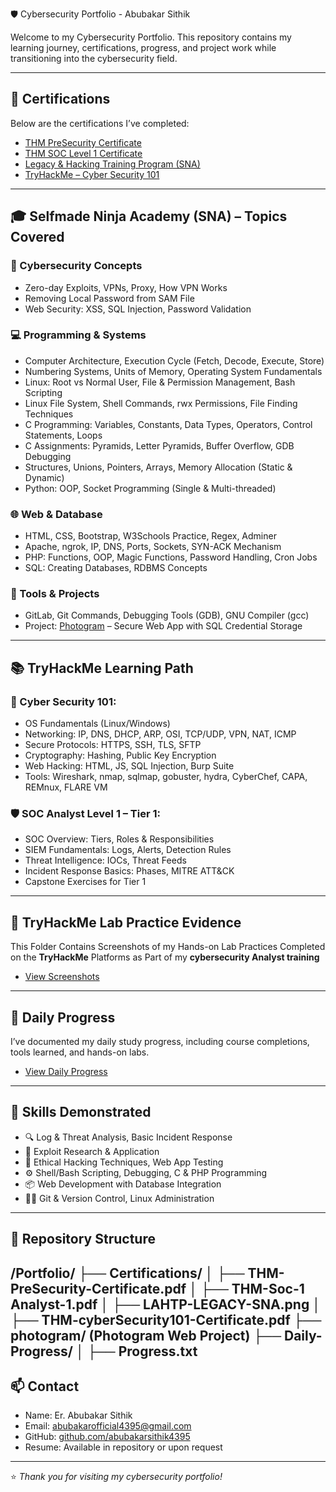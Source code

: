  🛡️ Cybersecurity Portfolio - Abubakar Sithik

Welcome to my Cybersecurity Portfolio. This repository contains my learning journey, certifications, progress, and project work while transitioning into the cybersecurity field.

---

## 📜 Certifications

Below are the certifications I’ve completed:

- [THM PreSecurity Certificate](https://github.com/abusithik4395/Portfolio/blob/main/Certifications/THM-PreSecurity-Certificate.pdf)
- [THM SOC Level 1 Certificate](https://github.com/abusithik4395/Portfolio/blob/main/Certifications/THM-Soc-1%20Analyst-1.pdf)
- [Legacy & Hacking Training Program (SNA)](https://github.com/abusithik4395/Portfolio/blob/main/Certifications/LAHTP-LEGACY-SNA.png)
- [TryHackMe – Cyber Security 101](https://github.com/abusithik4395/Portfolio/blob/main/Certifications/THM-cybersecurity-101.pdf)

---

## 🎓 Selfmade Ninja Academy (SNA) – Topics Covered

### 🧠 Cybersecurity Concepts
- Zero-day Exploits, VPNs, Proxy, How VPN Works
- Removing Local Password from SAM File
- Web Security: XSS, SQL Injection, Password Validation

### 💻 Programming & Systems
- Computer Architecture, Execution Cycle (Fetch, Decode, Execute, Store)
- Numbering Systems, Units of Memory, Operating System Fundamentals
- Linux: Root vs Normal User, File & Permission Management, Bash Scripting
- Linux File System, Shell Commands, rwx Permissions, File Finding Techniques
- C Programming: Variables, Constants, Data Types, Operators, Control Statements, Loops
- C Assignments: Pyramids, Letter Pyramids, Buffer Overflow, GDB Debugging
- Structures, Unions, Pointers, Arrays, Memory Allocation (Static & Dynamic)
- Python: OOP, Socket Programming (Single & Multi-threaded)

### 🌐 Web & Database
- HTML, CSS, Bootstrap, W3Schools Practice, Regex, Adminer
- Apache, ngrok, IP, DNS, Ports, Sockets, SYN-ACK Mechanism
- PHP: Functions, OOP, Magic Functions, Password Handling, Cron Jobs
- SQL: Creating Databases, RDBMS Concepts

### 🔧 Tools & Projects
- GitLab, Git Commands, Debugging Tools (GDB), GNU Compiler (gcc)
- Project: [Photogram](https://github.com/abusithik4395/Portfolio/tree/main/photogram) – Secure Web App with SQL Credential Storage

---

## 📚 TryHackMe Learning Path

### 🔐 Cyber Security 101:
- OS Fundamentals (Linux/Windows)
- Networking: IP, DNS, DHCP, ARP, OSI, TCP/UDP, VPN, NAT, ICMP
- Secure Protocols: HTTPS, SSH, TLS, SFTP
- Cryptography: Hashing, Public Key Encryption
- Web Hacking: HTML, JS, SQL Injection, Burp Suite
- Tools: Wireshark, nmap, sqlmap, gobuster, hydra, CyberChef, CAPA, REMnux, FLARE VM

### 🛡 SOC Analyst Level 1 – Tier 1:
- SOC Overview: Tiers, Roles & Responsibilities
- SIEM Fundamentals: Logs, Alerts, Detection Rules
- Threat Intelligence: IOCs, Threat Feeds
- Incident Response Basics: Phases, MITRE ATT&CK
- Capstone Exercises for Tier 1

---


## 📸 TryHackMe Lab Practice Evidence

This Folder Contains Screenshots of my Hands-on Lab Practices Completed on the **TryHackMe** Platforms as Part of my **cybersecurity Analyst training**

- [View Screenshots ](https://github.com/abusithik4395/Portfolio/blob/main/TryHackMe_SOC1_LAB_proofs)

---

## 📅 Daily Progress

I’ve documented my daily study progress, including course completions, tools learned, and hands-on labs.

- [View Daily Progress](https://github.com/abusithik4395/Portfolio/blob/main/Daily-Progress/Progress.txt)

---

## 💼 Skills Demonstrated

- 🔍 Log & Threat Analysis, Basic Incident Response
- 🧪 Exploit Research & Application
- 🧰 Ethical Hacking Techniques, Web App Testing
- ⚙️ Shell/Bash Scripting, Debugging, C & PHP Programming
- 📦 Web Development with Database Integration
- 🧑‍💻 Git & Version Control, Linux Administration

---

## 📂 Repository Structure

/Portfolio/
├── Certifications/
│   ├── THM-PreSecurity-Certificate.pdf
│   ├── THM-Soc-1 Analyst-1.pdf
│   ├── LAHTP-LEGACY-SNA.png
│   ├── THM-cyberSecurity101-Certificate.pdf
├── photogram/ (Photogram Web Project)
├── Daily-Progress/
│   ├── Progress.txt
---

## 📫 Contact

- Name: Er. Abubakar Sithik  
- Email: abubakarofficial4395@gmail.com  
- GitHub: [github.com/abubakarsithik4395](https://github.com/abubakarsithik4395)  
- Resume: Available in repository or upon request

---

⭐️ _Thank you for visiting my cybersecurity portfolio!_
